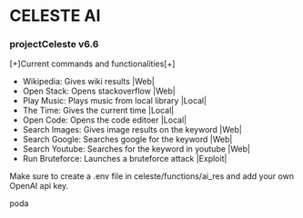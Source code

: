 # CELESTE AI
### projectCeleste v6.6

[+]Current commands and functionalities[+]


* Wikipedia: Gives wiki results                              |Web| 
* Open Stack: Opens stackoverflow                            |Web|
* Play Music: Plays music from local library                 |Local|
* The Time: Gives the current time                           |Local|
* Open Code: Opens the code editoer                          |Local|
* Search Images: Gives image results on the keyword          |Web|
* Search Google: Searches google for the keyword             |Web|
* Search Youtube: Searches for the keyword in youtube        |Web|
* Run Bruteforce: Launches a bruteforce attack               |Exploit|

Make sure to create a .env file in celeste/functions/ai_res and add your own OpenAI api key.


poda
